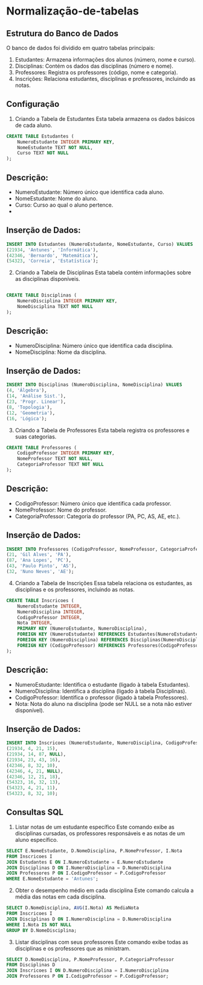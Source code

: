 # Normalização-de-tabelas
## Estrutura do Banco de Dados
O banco de dados foi dividido em quatro tabelas principais:

1. Estudantes: Armazena informações dos alunos (número, nome e curso).
2. Disciplinas: Contém os dados das disciplinas (número e nome).
3. Professores: Registra os professores (código, nome e categoria).
4. Inscrições: Relaciona estudantes, disciplinas e professores, incluindo as notas.

## Configuração
1. Criando a Tabela de Estudantes
Esta tabela armazena os dados básicos de cada aluno.

```sql
CREATE TABLE Estudantes (
    NumeroEstudante INTEGER PRIMARY KEY,
    NomeEstudante TEXT NOT NULL,
    Curso TEXT NOT NULL
);
```
## Descrição:

- NumeroEstudante: Número único que identifica cada aluno.
- NomeEstudante: Nome do aluno.
- Curso: Curso ao qual o aluno pertence.
- 
## Inserção de Dados:
```sql
INSERT INTO Estudantes (NumeroEstudante, NomeEstudante, Curso) VALUES
(21934, 'Antunes', 'Informática'),
(42346, 'Bernardo', 'Matemática'),
(54323, 'Correia', 'Estatística');
```
2. Criando a Tabela de Disciplinas
Esta tabela contém informações sobre as disciplinas disponíveis.

```sql

CREATE TABLE Disciplinas (
    NumeroDisciplina INTEGER PRIMARY KEY,
    NomeDisciplina TEXT NOT NULL
);
```
## Descrição:

- NumeroDisciplina: Número único que identifica cada disciplina.
- NomeDisciplina: Nome da disciplina.
  
## Inserção de Dados:

```sql
INSERT INTO Disciplinas (NumeroDisciplina, NomeDisciplina) VALUES
(4, 'Álgebra'),
(14, 'Análise Sist.'),
(23, 'Progr. Linear'),
(8, 'Topologia'),
(12, 'Geometria'),
(16, 'Lógica');
```
3. Criando a Tabela de Professores
Esta tabela registra os professores e suas categorias.

```sql
CREATE TABLE Professores (
    CodigoProfessor INTEGER PRIMARY KEY,
    NomeProfessor TEXT NOT NULL,
    CategoriaProfessor TEXT NOT NULL
);
```
## Descrição:

- CodigoProfessor: Número único que identifica cada professor.
- NomeProfessor: Nome do professor.
- CategoriaProfessor: Categoria do professor (PA, PC, AS, AE, etc.).

## Inserção de Dados:

```sql
INSERT INTO Professores (CodigoProfessor, NomeProfessor, CategoriaProfessor) VALUES
(21, 'Gil Alves', 'PA'),
(87, 'Ana Lopes', 'PC'),
(43, 'Paulo Pinto', 'AS'),
(32, 'Nuno Neves', 'AE');
```
4. Criando a Tabela de Inscrições
Essa tabela relaciona os estudantes, as disciplinas e os professores, incluindo as notas.

```sql
CREATE TABLE Inscricoes (
    NumeroEstudante INTEGER,
    NumeroDisciplina INTEGER,
    CodigoProfessor INTEGER,
    Nota INTEGER,
    PRIMARY KEY (NumeroEstudante, NumeroDisciplina),
    FOREIGN KEY (NumeroEstudante) REFERENCES Estudantes(NumeroEstudante),
    FOREIGN KEY (NumeroDisciplina) REFERENCES Disciplinas(NumeroDisciplina),
    FOREIGN KEY (CodigoProfessor) REFERENCES Professores(CodigoProfessor)
);
```
## Descrição:

- NumeroEstudante: Identifica o estudante (ligado à tabela Estudantes).
- NumeroDisciplina: Identifica a disciplina (ligado à tabela Disciplinas).
- CodigoProfessor: Identifica o professor (ligado à tabela Professores).
- Nota: Nota do aluno na disciplina (pode ser NULL se a nota não estiver disponível).

## Inserção de Dados:

```sql
INSERT INTO Inscricoes (NumeroEstudante, NumeroDisciplina, CodigoProfessor, Nota) VALUES
(21934, 4, 21, 15),
(21934, 14, 87, NULL),
(21934, 23, 43, 16),
(42346, 8, 32, 10),
(42346, 4, 21, NULL),
(42346, 12, 21, 18),
(54323, 16, 32, 13),
(54323, 4, 21, 11),
(54323, 8, 32, 10);
```
## Consultas SQL
1. Listar notas de um estudante específico
Este comando exibe as disciplinas cursadas, os professores responsáveis e as notas de um aluno específico.

```sql
SELECT E.NomeEstudante, D.NomeDisciplina, P.NomeProfessor, I.Nota
FROM Inscricoes I
JOIN Estudantes E ON I.NumeroEstudante = E.NumeroEstudante
JOIN Disciplinas D ON I.NumeroDisciplina = D.NumeroDisciplina
JOIN Professores P ON I.CodigoProfessor = P.CodigoProfessor
WHERE E.NomeEstudante = 'Antunes';
```
2. Obter o desempenho médio em cada disciplina
Este comando calcula a média das notas em cada disciplina.

```sql
SELECT D.NomeDisciplina, AVG(I.Nota) AS MediaNota
FROM Inscricoes I
JOIN Disciplinas D ON I.NumeroDisciplina = D.NumeroDisciplina
WHERE I.Nota IS NOT NULL
GROUP BY D.NomeDisciplina;
```
3. Listar disciplinas com seus professores
Este comando exibe todas as disciplinas e os professores que as ministram.

```sql
SELECT D.NomeDisciplina, P.NomeProfessor, P.CategoriaProfessor
FROM Disciplinas D
JOIN Inscricoes I ON D.NumeroDisciplina = I.NumeroDisciplina
JOIN Professores P ON I.CodigoProfessor = P.CodigoProfessor;
```
